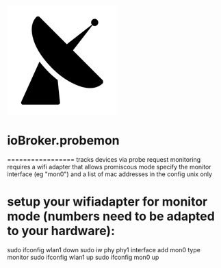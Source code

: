 ![Logo](admin/probemon.png)
# ioBroker.probemon
=================
tracks devices via probe request monitoring
requires a wifi adapter that allows promiscous mode
specify the monitor interface (eg "mon0") and a list of mac addresses in the config
unix only

# setup your wifiadapter for monitor mode (numbers need to be adapted to your hardware):
sudo ifconfig wlan1 down
sudo iw phy phy1 interface add mon0 type monitor
sudo ifconfig wlan1 up
sudo ifconfig mon0 up
